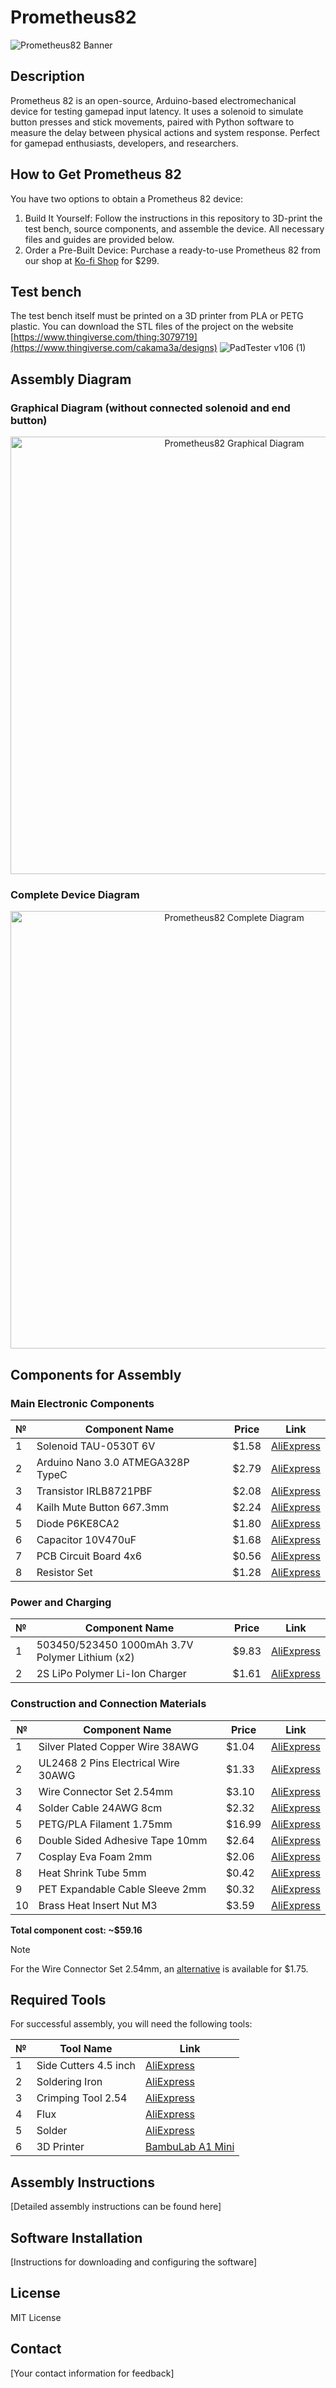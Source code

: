 # Prometheus82

![Prometheus82 Banner](https://via.placeholder.com/800x200/0D1117/FFFFFF?text=Prometheus82)

## Description
Prometheus 82 is an open-source, Arduino-based electromechanical device for testing gamepad input latency. It uses a solenoid to simulate button presses and stick movements, paired with Python software to measure the delay between physical actions and system response. Perfect for gamepad enthusiasts, developers, and researchers.

## How to Get Prometheus 82
You have two options to obtain a Prometheus 82 device:  
1. Build It Yourself: Follow the instructions in this repository to 3D-print the test bench, source components, and assemble the device. All necessary files and guides are provided below.
2. Order a Pre-Built Device: Purchase a ready-to-use Prometheus 82 from our shop at [Ko-fi Shop](https://ko-fi.com/gamepadla/shop?g=3) for $299.

## Test bench
The test bench itself must be printed on a 3D printer from PLA or PETG plastic. You can download the STL files of the project on the website [https://www.thingiverse.com/thing:3079719](https://www.thingiverse.com/cakama3a/designs)
![PadTester v106 (1)](https://github.com/user-attachments/assets/a75fc10b-8110-416a-8f8a-26b7f26e1005)

## Assembly Diagram

### Graphical Diagram (without connected solenoid and end button)
<div align="center">
  <img src="https://github.com/user-attachments/assets/8c17d8f9-cce3-47f8-83fb-9892acff7fa0" alt="Prometheus82 Graphical Diagram" width="700">
</div>

### Complete Device Diagram
<div align="center">
  <img src="https://github.com/user-attachments/assets/7f40e521-a6a4-4bab-9374-84d5d2b56029" alt="Prometheus82 Complete Diagram" width="700">
</div>

## Components for Assembly

### Main Electronic Components
| № | Component Name | Price | Link |
|---|----------------|-------|------|
| 1 | Solenoid TAU-0530T 6V | $1.58 | [AliExpress](https://s.click.aliexpress.com/e/_olUL07J) |
| 2 | Arduino Nano 3.0 ATMEGA328P TypeC | $2.79 | [AliExpress](https://s.click.aliexpress.com/e/_oDnDkCb) |
| 3 | Transistor IRLB8721PBF | $2.08 | [AliExpress](https://s.click.aliexpress.com/e/_oEGL679) |
| 4 | Kailh Mute Button 6*6*7.3mm | $2.24 | [AliExpress](https://s.click.aliexpress.com/e/_om11hvf) |
| 5 | Diode P6KE8CA2 | $1.80 | [AliExpress](https://s.click.aliexpress.com/e/_omyXoF5) |
| 6 | Capacitor 10V470uF | $1.68 | [AliExpress](https://s.click.aliexpress.com/e/_oDBudqn) |
| 7 | PCB Circuit Board 4x6 | $0.56 | [AliExpress](https://s.click.aliexpress.com/e/_opZCvzR) |
| 8 | Resistor Set | $1.28 | [AliExpress](https://s.click.aliexpress.com/e/_oBNMBNX) |

### Power and Charging
| № | Component Name | Price | Link |
|---|----------------|-------|------|
| 1 | 503450/523450 1000mAh 3.7V Polymer Lithium (x2) | $9.83 | [AliExpress](https://s.click.aliexpress.com/e/_ooQ8rYN) |
| 2 | 2S LiPo Polymer Li-Ion Charger | $1.61 | [AliExpress](https://s.click.aliexpress.com/e/_oBXvLqP) |

### Construction and Connection Materials
| № | Component Name | Price | Link |
|---|----------------|-------|------|
| 1 | Silver Plated Copper Wire 38AWG | $1.04 | [AliExpress](https://s.click.aliexpress.com/e/_ooeTIil) |
| 2 | UL2468 2 Pins Electrical Wire 30AWG | $1.33 | [AliExpress](https://s.click.aliexpress.com/e/_oDjYJVX) |
| 3 | Wire Connector Set 2.54mm | $3.10 | [AliExpress](https://s.click.aliexpress.com/e/_oElq2W9) |
| 4 | Solder Cable 24AWG 8cm | $2.32 | [AliExpress](https://s.click.aliexpress.com/e/_olvnxRB) |
| 5 | PETG/PLA Filament 1.75mm | $16.99 | [AliExpress](https://s.click.aliexpress.com/e/_oFkcL3T) |
| 6 | Double Sided Adhesive Tape 10mm | $2.64 | [AliExpress](https://www.aliexpress.com/item/1005007294703509.html) |
| 7 | Cosplay Eva Foam 2mm | $2.06 | [AliExpress](https://s.click.aliexpress.com/e/_opseJQv) |
| 8 | Heat Shrink Tube 5mm | $0.42 | [AliExpress](https://s.click.aliexpress.com/e/_oEHmeLX) |
| 9 | PET Expandable Cable Sleeve 2mm | $0.32 | [AliExpress](https://s.click.aliexpress.com/e/_opZIqHF) |
| 10 | Brass Heat Insert Nut M3 | $3.59 | [AliExpress](https://s.click.aliexpress.com/e/_oCiDrMZ) |

**Total component cost: ~$59.16**

> [!NOTE]
> For the Wire Connector Set 2.54mm, an [alternative](https://s.click.aliexpress.com/e/_oEsNba9) is available for $1.75.

## Required Tools

For successful assembly, you will need the following tools:

| № | Tool Name | Link |
|---|-----------|------|
| 1 | Side Cutters 4.5 inch | [AliExpress](https://s.click.aliexpress.com/e/_oF9KQnh) |
| 2 | Soldering Iron | [AliExpress](https://s.click.aliexpress.com/e/_oF9euD9) |
| 3 | Crimping Tool 2.54 | [AliExpress](https://s.click.aliexpress.com/e/_oD0rvjH) |
| 4 | Flux | [AliExpress](https://s.click.aliexpress.com/e/_opcxu03) |
| 5 | Solder | [AliExpress](https://s.click.aliexpress.com/e/_oF4jIPD) |
| 6 | 3D Printer | [BambuLab A1 Mini](https://bambulab.com/en/a1-mini) |

## Assembly Instructions

[Detailed assembly instructions can be found here]

## Software Installation

[Instructions for downloading and configuring the software]

## License

MIT License

## Contact

[Your contact information for feedback]
